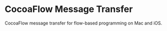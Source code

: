 # CocoaFlow Message Transfer

CocoaFlow message transfer for flow-based programming on Mac and iOS.
